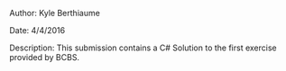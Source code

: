 <h>Author: Kyle Berthiaume</h>
<p>Date: 4/4/2016</p>
<py>Description:
This submission contains a C# Solution to the first exercise
provided by BCBS.</p>
